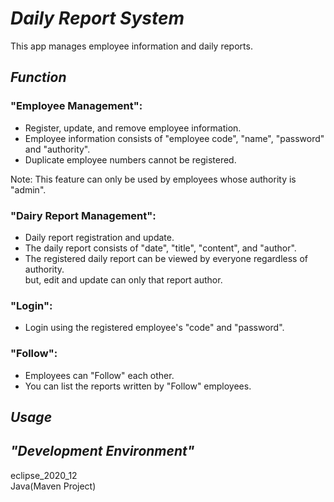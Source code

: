 # *Daily Report System*
This app manages employee information and daily reports.



## *Function*
### "Employee Management": </br>
- Register, update, and remove employee information.
- Employee information consists of "employee code", "name", "password" and "authority".
- Duplicate employee numbers cannot be registered.  </br>

Note: This feature can only be used by employees whose authority is "admin".</br>

### "Dairy Report Management": </br>
- Daily report registration and update.
- The daily report consists of "date", "title", "content", and "author".
- The registered daily report can be viewed by everyone regardless of authority.</br>
  but, edit and update can only that report author. 

### "Login": </br>
- Login using the registered employee's "code" and "password".

### "Follow": </br>
- Employees can "Follow" each other.
- You can list the reports written by "Follow" employees.

## *Usage*</br>


## *"Development Environment"*</br>
eclipse_2020_12</br>
Java(Maven Project)</br>



